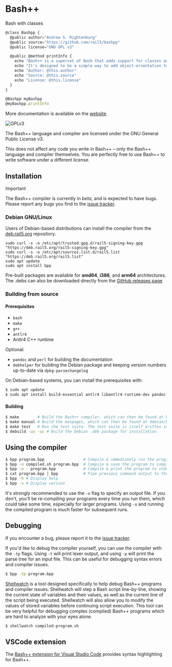 # Bash++

Bash with classes

```javascript
@class Bashpp {
  @public author="Andrew S. Rightenburg"
  @public source="https://github.com/rail5/bashpp"
  @public license="GNU GPL v3"

  @public @method printInfo {
	echo "Bash++ is a superset of Bash that adds support for classes and objects."
	echo "It's designed to be a simple way to add object-orientation to Bash scripts."
	echo "Author: @this.author"
	echo "Source: @this.source"
	echo "License: @this.license"
  }
}

@Bashpp myBashpp
@myBashpp.printInfo
```

More documentation is available on the [website](https://bpp.sh).

![GPLv3](https://www.gnu.org/graphics/gplv3-with-text-136x68.png)


The Bash++ language and compiler are licensed under the GNU General Public License v3.

This does not affect any code you write in Bash++ – only the Bash++ language and compiler themselves. You are perfectly free to use Bash++ to write software under a different license.

## Installation

> [!IMPORTANT]
> The Bash++ compiler is currently in *beta*, and is expected to have bugs. Please report any bugs you find to the [issue tracker](https://github.com/rail5/bashpp/issues).
>

### Debian GNU/Linux

Users of Debian-based distributions can install the compiler from the [deb.rail5.org](https://deb.rail5.org) repository.

```shell
sudo curl -s -o /etc/apt/trusted.gpg.d/rail5-signing-key.gpg "https://deb.rail5.org/rail5-signing-key.gpg"
sudo curl -s -o /etc/apt/sources.list.d/rail5.list "https://deb.rail5.org/rail5.list"
sudo apt update
sudo apt install bpp
```

Pre-built packages are available for **amd64**, **i386**, and **arm64** architectures. The .debs can also be downloaded directly from the [GitHub releases page](https://github.com/rail5/bashpp/releases/latest)

### Building from source

#### Prerequisites

 - `bash`
 - `make`
 - `g++`
 - `antlr4`
 - Antlr4 C++ runtime

Optional:
 - `pandoc` and `perl` for building the documentation
 - `debhelper` for building the Debian package and keeping version numbers up-to-date via `dpkg-parsechangelog`

On Debian-based systems, you can install the prerequisites with:

```bash
$ sudo apt update
$ sudo apt install build-essential antlr4 libantlr4-runtime-dev pandoc perl debhelper
```

#### Building

```bash
$ make        # Build the Bash++ compiler, which can then be found at bin/bpp
$ make manual # Build the manpages, which can then be found at debian/bpp.1 and debian/bpp.5
$ make test   # Run the test suite. The test suite is itself written in Bash++.
$ debuild -us -uc # Build the Debian .deb package for installation
```

## Using the compiler

```bash
$ bpp program.bpp                 # Compile & immediately run the program
$ bpp -o compiled.sh program.bpp  # Compile & save the program to compiled.sh
$ bpp -o - program.bpp            # Compile & print the program to stdout
$ cat program.bpp | bpp           # Pipe previous command output to the compiler
$ bpp -h # Display help
$ bpp -v # Display version
```

It's strongly recommended to use the `-o` flag to specify an output file. If you don't, you'll be re-compiling your programs every time you run them, which could take some time, especially for larger programs. Using `-o` and running the compiled program is much faster for subsequent runs.

## Debugging

If you encounter a bug, please report it to the [issue tracker](https://github.com/rail5/bashpp/issues).

If you'd like to debug the compiler yourself, you can use the compiler with the `-tp` flags. Using `-t` will print lexer output, and using `-p` will print the parse tree for an input file. This can be useful for debugging syntax errors and compiler issues.

```bash
$ bpp -tp program.bpp
```

[Shellwatch](https://github.com/rail5/shellwatch) is a tool designed specifically to help debug Bash++ programs and compiler issues. Shellwatch will step a Bash script line-by-line, showing the current state of variables and their values, as well as the current line of the script being executed. Shellwatch will also allow you to modify the values of stored variables before continuing script execution. This tool can be very helpful for debugging complex (compiled) Bash++ programs which are hard to analyze with your eyes alone.

```bash
$ shellwatch compiled-program.sh
```

## VSCode extension

The [Bash++ extension for Visual Studio Code](https://marketplace.visualstudio.com/items?itemName=rail5.bashpp) provides syntax highlighting for Bash++.
